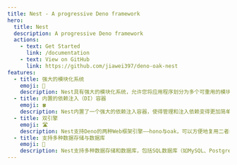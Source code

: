 ```yaml
---
title: Nest - A progressive Deno framework
hero:
  title: Nest
  description: A progressive Deno framework
  actions:
    - text: Get Started
      link: /documentation
    - text: View on GitHub
      link: https://github.com/jiawei397/deno-oak-nest
features:
  - title: 强大的模块化系统
    emoji: 🚋
    description: Nest具有强大的模块化系统，允许您将应用程序划分为多个可重用的模块。这种模块化的结构使得代码更加可维护、可测试和可扩展。 
  - title: 内置的依赖注入（DI）容器
    emoji: 🍀
    description: Nest内置了一个强大的依赖注入容器，使得管理和注入依赖变得更加简单。这有助于解耦和组织您的应用程序的各个组件。 
  - title: 双引擎
    emoji: 🛣️
    description: Nest支持Deno的两种Web框架引擎——hono与oak，可以方便地复用二者的生态系统。
  - title: 支持多种数据存储与数据库
    emoji: 💽
    description: Nest支持多种数据存储和数据库，包括SQL数据库（如MySQL、PostgreSQL）、NoSQL数据库（如MongoDB）以及其他存储解决方案ElasticSearch。 
---
```

